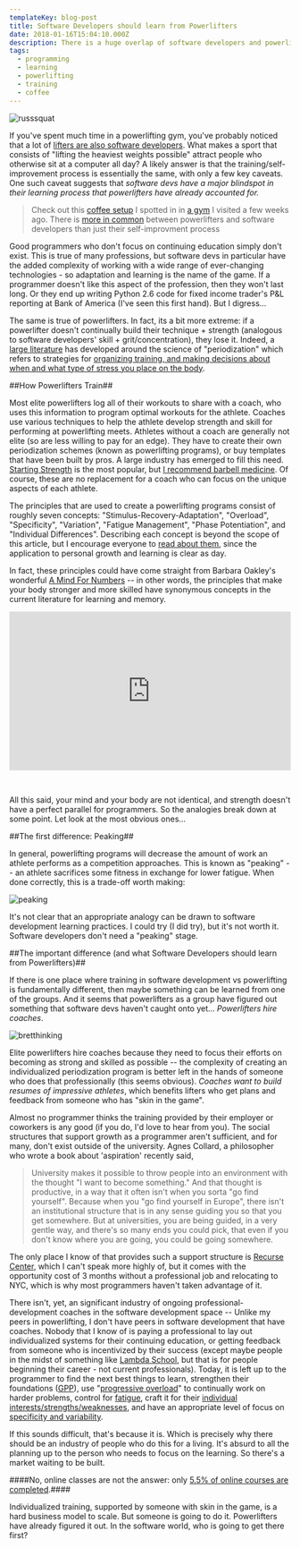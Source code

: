 ```yaml
---
templateKey: blog-post
title: Software Developers should learn from Powerlifters
date: 2018-01-16T15:04:10.000Z
description: There is a huge overlap of software developers and powerlifters, likely because of how similar the training process is. But in some cases, the analogy breaks... and an untapped market reveals itself.
tags:
  - programming
  - learning
  - powerlifting
  - training
  - coffee
---
```

![russsquat](/img/russsquat.jpg)

If you've spent much time in a powerlifting gym, you've probably noticed that a lot of [lifters are also software developers](https://www.reponestrength.com/).  What makes a sport that consists of "lifting the heaviest weights possible" attract people who otherwise sit at a computer all day?  A likely answer is that the training/self-improvement process is essentially the same, with only a few key caveats.  One such caveat suggests that *software devs have a major blindspot in their learning process that powerlifters have already accounted for.*


> Check out this [coffee setup](https://photos.app.goo.gl/jBwFwdxEnb4RB8oc9) I spotted in in [a gym](https://www.sf-iron.com/) I visited a few weeks ago.  There is [more in common](https://www.quora.com/Why-do-programmers-love-coffee) between powerlifters and software developers than just their self-improvment process


Good programmers who don't focus on continuing education simply don't exist.  This is true of many professions, but software devs in particular have the added complexity of working with a wide range of ever-changing technologies - so adaptation and learning is the name of the game.   If a programmer doesn't like this aspect of the profession, then they won't last long.  Or they end up writing Python 2.6 code for fixed income trader's P&L reporting at Bank of America (I've seen this first hand).  But I digress...

The same is true of powerlifters.  In fact, its a bit more extreme: if a powerlifter doesn't continually build their technique + strength (analogous to software developers' skill + grit/concentration), they lose it.  Indeed, a [large literature](https://www.strongerbyscience.com/mass/) has developed around the science of "periodization" which refers to strategies for [organizing training, and making decisions about when and what type of stress you place on the body](https://www.jtsstrength.com/periodization-powerlifting-definitive-guide/).  

##How Powerlifters Train##

Most elite powerlifters log all of their workouts to share with a coach, who uses this information to program optimal workouts for the athlete.  Coaches use various techniques to help the athlete develop strength and skill for performing at powerlifting meets.  Athletes without a coach are generally not elite (so are less willing to pay for an edge).  They have to create their own periodization schemes (known as powerlifting programs), or buy templates that have been built by pros.  A large industry has emerged to fill this need.  [Starting Strength](https://startingstrength.com/about) is the most popular, but [I recommend barbell medicine](https://www.barbellmedicine.com/product-category/downloadable-templates/).  Of course, these are no replacement for a coach who can focus on the unique aspects of each athlete.

The principles that are used to create a powerlifting programs consist of roughly seven concepts: "Stimulus-Recovery-Adaptation", "Overload", "Specificity", "Variation", "Fatigue  Management", "Phase Potentiation", and "Individual Differences".  Describing each concept is beyond the scope of this article, but I encourage everyone to [read about them](https://www.jtsstrength.com/periodization-powerlifting-definitive-guide/), since the application to personal growth and learning is clear as day.

In fact, these principles could have come straight from Barbara Oakley's wonderful [A Mind For Numbers](https://www.amazon.com/Mind-Numbers-Science-Flunked-Algebra-ebook/dp/B00G3L19ZU) -- in other words, the principles that make your body stronger and more skilled have synonymous concepts in the current literature for learning and memory.

<div style="position:relative;width:100%;height:0;padding-bottom:56.25%">
  <iframe style="position:absolute;top:0;left:0;width:100%;height:100%;" src="https://www.youtube.com/embed/uHdTLMuV9do" frameborder="0" allow="accelerometer; autoplay; encrypted-media; gyroscope; picture-in-picture" allowfullscreen ></iframe>
</div>

&nbsp;

All this said, your mind and your body are not identical, and strength doesn't have a perfect parallel for programmers.  So the analogies break down at some point.  Let look at the most obvious ones...

##The first difference: Peaking##


In general, powerlifting programs will decrease the amount of work an athlete performs as a competition approaches.  This is known as "peaking" -- an athlete sacrifices some fitness in exchange for lower fatigue.  When done correctly, this is a trade-off worth making:  

![peaking](/img/peaking.jpg)

It's not clear that an appropriate analogy can be drawn to software development learning practices.  I could try (I did try), but it's not worth it.  Software developers don't need a "peaking" stage.

##The important difference (and what Software Developers should learn from Powerlifters)##

If there is one place where training in software development vs powerlifting is fundamentally different, then maybe something can be learned from one of the groups.   And it seems that powerlifters as a group have figured out something that software devs haven't caught onto yet... *Powerlifters hire coaches*.

![bretthinking](/img/bretthinking.jpg)

Elite powerlifters hire coaches because they need to focus their efforts on becoming as strong and skilled as possible -- the complexity of creating an individualized periodization program is better left in the hands of someone who does that professionally (this seems obvious).  *Coaches want to build resumes of impressive athletes*, which benefits lifters who get plans and feedback from someone who has "skin in the game".

Almost no programmer thinks the training provided by their employer or coworkers is any good (if you do, I'd love to hear from you).  The social structures that support growth as a programmer aren't sufficient, and for many, don't exist outside of the university.  Agnes Collard, a philosopher who wrote a book about 'aspiration' recently said, 
>University makes it possible to throw people into an environment with the thought "I want to become something." And that thought is productive, in a way that it often isn't when you sorta "go find yourself". Because when you "go find yourself in Europe", there isn't an institutional structure that is in any sense guiding you so that you get somewhere. But at universities, you are being guided, in a very gentle way, and there's so many ends you could pick, that even if you don't know where you are going, you could be going somewhere.

The only place I know of that provides such a support structure is [Recurse Center](https://www.recurse.com/), which I can't speak more highly of, but it comes with the opportunity cost of 3 months without a professional job and relocating to NYC, which is why most programmers haven't taken advantage of it.  

There isn't, yet, an significant industry of ongoing professional-development coaches in the software development space -- Unlike my peers in powerlifting, I don't have peers in software development that have coaches.  Nobody that I know of is paying a professional to lay out individualized systems for their continuing education, or getting feedback from someone who is incentivized by their success (except maybe people in the midst of something like [Lambda School](https://lambdaschool.com/), but that is for people beginning their career - not current professionals).  Today, it is left up to the programmer to find the next best things to learn, strengthen their foundations ([GPP](https://barbend.com/general-physical-preparedness/)), use "[progressive overload](https://www.jtsstrength.com/smart-training-is-hard-training-the-principle-of-overload/)" to continually work on harder problems, control for [fatigue](https://www.jtsstrength.com/fatigue-explained/), craft it for their [individual interests/strengths/weaknesses](https://www.jtsstrength.com/scientific-principles-of-weightlifting-individual-differences/), and have an appropriate level of focus on [specificity and variability](https://www.barbellmedicine.com/the-pendulum-of-specifity-in-application-part-i/).

If this sounds difficult, that's because it is.  Which is precisely why there should be an industry of people who do this for a living.  It's absurd to all the planning up to the person who needs to focus on the learning.  So there's a market waiting to be built.  

####No, online classes are not the answer: only [5.5% of online courses are completed](https://blog.edx.org/study-moocs-offers-insights-online-learner-engagement-behavior).####

Individualized training, supported by someone with skin in the game, is a hard business model to scale.  But someone is going to do it.  Powerlifters have already figured it out. 
 In the software world, who is going to get there first?